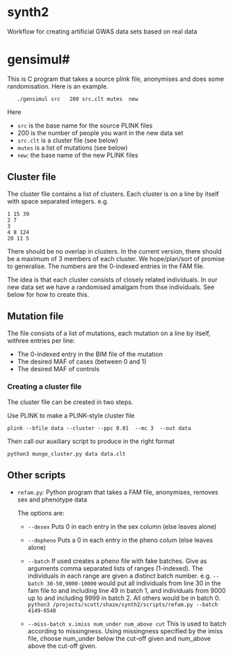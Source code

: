 # synth2
Workflow for creating artificial GWAS data sets based on real data


# gensimul#

This is C program that takes a source plink file, anonymises
  and does some randomisation. Here is an example.

```
   ./gensimul src   200 src.clt mutes  new  
```
   Here
   * `src` is the base name for the source PLINK files
   * 200 is the number of people you want in the new data set
   * `src.clt` is a cluster file (see below)
   * `mutes` is a list of mutations (see below)
   * `new`: the base name of the new PLINK files

## Cluster file ##

The cluster file contains a list of clusters. Each cluster is on a line by itself with space separated integers.  e.g.

```
1 15 39
2 7
3
4 8 124
20 11 5
```

There should be no overlap in clusters. In the current version, there should be a maximum of 3 members of each cluster. We hope/plan/sort of promise to generalise. The numbers are the 0-indexed entries in the FAM file.

The idea is that each cluster consists of closely related individuals. In our new data set we have a randomised amalgam from thse individuals. See below for how to create this.

## Mutation file

The file consists of a list of mutations, each mutation on a line by itself, withree entries per line:
* The 0-indexed entry in the BIM file of the mutation
* The desired MAF of cases (between 0 and 1)
* The desired MAF of controls

###  Creating a cluster file

The cluster file can be created in two steps.

Use PLINK to make a PLINK-style cluster file

```
plink --bfile data --cluster --ppc 0.01  --mc 3  --out data
```

Then call our auxiliary script to produce in the right format

```
python3 munge_cluster.py data data.clt
```

## Other scripts ##

* `refam.py`: Python program that takes a FAM file, anonymises, removes sex and phenotype data

   The options are:
   * `--desex`  Puts 0 in each entry in the sex column (else leaves alone)
   * `--depheno` Puts a 0 in each entry in the pheno colum (else leaves alone)
   * `--batch`  If used creates a pheno file with fake batches. Give as arguments comma separated lists of ranges (1-indexed). The individuals in each range are given a distinct batch number. e.g. `--batch 30-50,9000-10000` would put all individuals from line 30 in the fam file to and including line 49 in batch 1, and individuals from 9000 up to and including 9999 in batch 2. All others would be in batch 0.
```python3 /projects/scott/shaze/synth2/scripts/refam.py --batch 4149-6548 ```

   * `--miss-batch x.imiss num_under num_above cut`  This is used to batch according to missingness. Using missingness specified by the imiss file, choose num_under below the cut-off given and num_above above the cut-off given. 

